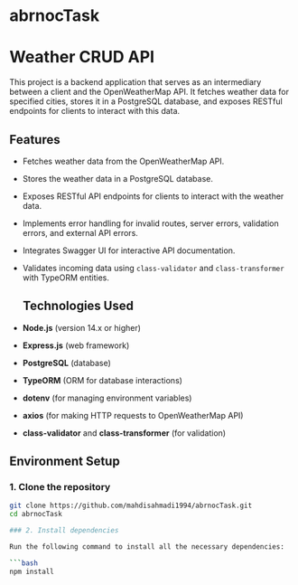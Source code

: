 # abrnocTask

# Weather CRUD API
This project is a backend application that serves as an intermediary between a client and the OpenWeatherMap API. It fetches weather data for specified cities, stores it in a PostgreSQL database, and exposes RESTful endpoints for clients to interact with this data.

## Features

- Fetches weather data from the OpenWeatherMap API.
- Stores the weather data in a PostgreSQL database.
- Exposes RESTful API endpoints for clients to interact with the weather data.
- Implements error handling for invalid routes, server errors, validation errors, and external API errors.
- Integrates Swagger UI for interactive API documentation.
- Validates incoming data using `class-validator` and `class-transformer` with TypeORM entities.

  ## Technologies Used

- **Node.js** (version 14.x or higher)
- **Express.js** (web framework)
- **PostgreSQL** (database)
- **TypeORM** (ORM for database interactions)
- **dotenv** (for managing environment variables)
- **axios** (for making HTTP requests to OpenWeatherMap API)
- **class-validator** and **class-transformer** (for validation)

## Environment Setup

### 1. Clone the repository

```bash
git clone https://github.com/mahdisahmadi1994/abrnocTask.git
cd abrnocTask

### 2. Install dependencies

Run the following command to install all the necessary dependencies:

```bash
npm install

